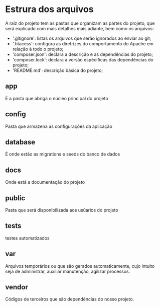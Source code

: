 # Estrura dos arquivos
 A raíz do projeto tem as pastas que organizam as partes do projeto, 
 que será explicado com mais detalhes mais adiante, bem como os arquivos: 
 - '.gitignore':    listas os arquivos que serão ignorados ao enviar ao git;
 - '.htacess':      configura as diretrizes do comportamento do Apache em relação à todo o projeto;
 - 'composer.json': declara a descrição e as dependências do projeto;
 - 'composer.lock': declara a versão espécificas das dependências do projeto;
 - 'README.md':     descrição básica do projeto;

## app
É a pasta que abriga o núcleo principal do projeto

## config
Pasta que armazena as configurações da aplicação

## database
É onde estão as migrations e seeds do banco de dados

## docs
Onde está a documentação do projeto

## public
Pasta que será disponibilizada aos usúarios do projeto

## tests
testes automatizados

## var
Arquivos temporários ou que são gerados automaticamente, 
cujo intuito seja de administrar, auxiliar manutenção, 
agilizar processos.

## vendor
Códigos de terceiros que são dependências do nosso projeto.
